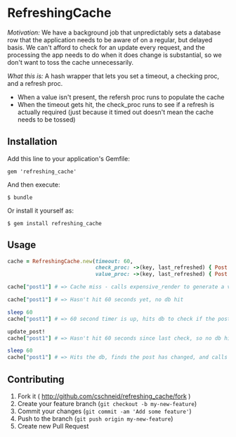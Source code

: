 # RefreshingCache

*Motivation:* We have a background job that unpredictably sets a database row
that the application needs to be aware of on a regular, but delayed basis.  We
can't afford to check for an update every request, and the processing the app
needs to do when it does change is substantial, so we don't want to toss the
cache unnecessarily.

*What this is:* A hash wrapper that lets you set a timeout, a checking proc, and
a refresh proc.

* When a value isn't present, the refersh proc runs to populate the cache
* When the timeout gets hit, the check_proc runs to see if a refresh is
  actually required (just because it timed out doesn't mean the cache needs to be
  tossed)


## Installation

Add this line to your application's Gemfile:

    gem 'refreshing_cache'

And then execute:

    $ bundle

Or install it yourself as:

    $ gem install refreshing_cache

## Usage

```ruby
cache = RefreshingCache.new(timeout: 60,
                            check_proc: ->(key, last_refreshed) { Post.find_by_key(key).updated_at > last_refreshed },
                            value_proc: ->(key, last_refreshed) { Post.find_by_key(key).expensive_render } )

cache["post1"] # => Cache miss - calls expensive_render to generate a value

cache["post1"] # => Hasn't hit 60 seconds yet, no db hit

sleep 60
cache["post1"] # => 60 second timer is up, hits db to check if the post has been updated. It hasn't. Serves cached value

update_post!
cache["post1"] # => Hasn't hit 60 seconds since last check, so no db hit. Our cache is unfortunately stale.

sleep 60
cache["post1"] # => Hits the db, finds the post has changed, and calls the expensive_render call and serves that result.
```

## Contributing

1. Fork it ( http://github.com/cschneid/refreshing_cache/fork )
2. Create your feature branch (`git checkout -b my-new-feature`)
3. Commit your changes (`git commit -am 'Add some feature'`)
4. Push to the branch (`git push origin my-new-feature`)
5. Create new Pull Request

